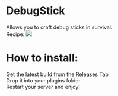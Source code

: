 # DebugStick
 Allows you to craft debug sticks in survival.\
 Recipe:
 ![](https://files.catbox.moe/2tuikq.png)
 
 # How to install:
 Get the latest build from the Releases Tab\
 Drop it into your plugins folder\
 Restart your server and enjoy!